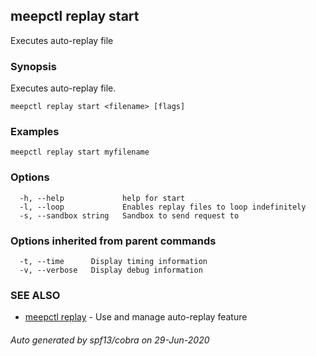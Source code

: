 ## meepctl replay start

Executes auto-replay file

### Synopsis

Executes auto-replay file.

```
meepctl replay start <filename> [flags]
```

### Examples

```
meepctl replay start myfilename
```

### Options

```
  -h, --help             help for start
  -l, --loop             Enables replay files to loop indefinitely
  -s, --sandbox string   Sandbox to send request to
```

### Options inherited from parent commands

```
  -t, --time      Display timing information
  -v, --verbose   Display debug information
```

### SEE ALSO

* [meepctl replay](meepctl_replay.md)	 - Use and manage auto-replay feature

###### Auto generated by spf13/cobra on 29-Jun-2020

